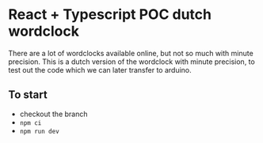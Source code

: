 # React + Typescript POC dutch wordclock
There are a lot of wordclocks available online, but not so much with minute precision. This is a dutch version of the wordclock with minute precision, to test out the code which we can later transfer to arduino. 

## To start
- checkout the branch
- `npm ci`
- `npm run dev`

